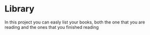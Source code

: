 # Library
In this project you can easly list your books, both the one that you are reading and the ones that you finished reading
